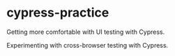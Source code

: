 # cypress-practice

Getting more comfortable with UI testing with Cypress.

Experimenting with cross-browser testing with Cypress.

